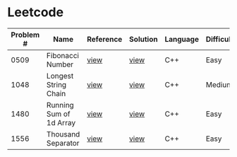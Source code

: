 # Leetcode

Problem # | Name | Reference | Solution | Language | Difficulty
--- | --- | --- | --- | --- | ---
0509 | Fibonacci Number | [view](https://leetcode.com/problems/fibonacci-number/) | [view](./problems/solutions/0509-fibonacci-number/FibonacciNumber.md) | C++ | Easy 
1048 | Longest String Chain | [view](https://leetcode.com/problems/longest-string-chain/) | [view](./problems/solutions/1048-longest-string-chain/LongestStringChain.md) | C++ | Medium
1480 | Running Sum of 1d Array | [view](https://leetcode.com/problems/running-sum-of-1d-array/) | [view](./problems/solutions/1480-running-sum-of-1d-array/RunningSumOf1DArray.md) | C++ | Easy
1556 | Thousand Separator | [view](https://leetcode.com/problems/thousand-separator/) | [view](./problems/solutions/1556-thousand-separator/ThousandSeparator.md) | C++ | Easy
